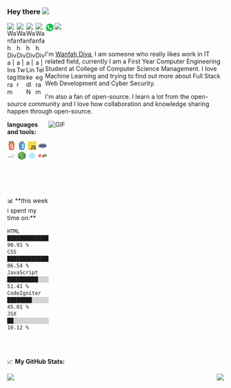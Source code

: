 ### Hey there <img src="https://media.giphy.com/media/hvRJCLFzcasrR4ia7z/giphy.gif" width="25px">

<a href="https://instagram.com/wanfahdiva">
  <img align="left" alt="Wanfah Diva | Instagram" width="22px" src="https://image.flaticon.com/icons/png/128/2111/2111463.png" />
</a>
<a href="https://twitter.com/wanfah_diva">
  <img align="left" alt="Wanfah Diva | Twitter" width="22px" src="https://image.flaticon.com/icons/png/128/1409/1409937.png" />
</a>
<a href="https://www.linkedin.com/in/wanfahdiva">
  <img align="left" alt="Wanfah Diva | LinkedIN" width="22px" src="https://image.flaticon.com/icons/png/512/1383/1383262.png" />
</a>
<a href="https://web.facebook.com/wanfahdivaa/">
  <img align="left" alt="Wanfah Diva | Telegram" width="22px" src="https://image.flaticon.com/icons/png/512/1384/1384053.png" />
</a>
<a href="https://wa.link/rxc23y">
  <img align="left" alt="Wanfah Diva | Whatsapp" width="22px" src="https://github.com/appicons/Whatsapp/blob/master/icons/whatsapp_194x194.png" />
</a>

![](https://visitor-badge.glitch.me/badge?page_id=wanfahdiva.wanfahdiva)

<br />

I'm [Wanfah Diva](https://wanfahdiva.github.io/), I am someone who really likes work in IT related field, currently I am a First Year Computer Engineering Student at College of Computer Science Management. I love Machine Learning and trying to find out more about Full Stack Web Development and Cyber Security.

I'm also a fan of open-source. I learn a lot from the open-source community and I love how collaboration and knowledge sharing happen through open-source.

  <img align="right" alt="GIF" src="https://github.com/Gapur/Gapur/blob/master/coding.gif?raw=true" width="408" height="318" />
  
<!-- - 💼 any freelance work? do reach, [email](mailto:wanfahdiva07@gmail.com) :)
- 💬 ask me about anything, maybe I can help, I'm happy to help; -->

**languages and tools:**

<code><img height="20" src="https://raw.githubusercontent.com/github/explore/80688e429a7d4ef2fca1e82350fe8e3517d3494d/topics/html/html.png"></code>
<code><img height="20" src="https://raw.githubusercontent.com/github/explore/80688e429a7d4ef2fca1e82350fe8e3517d3494d/topics/css/css.png"></code>
<code><img height="20" src="https://raw.githubusercontent.com/github/explore/80688e429a7d4ef2fca1e82350fe8e3517d3494d/topics/javascript/javascript.png"></code>
<code><img height="20" src="https://raw.githubusercontent.com/github/explore/80688e429a7d4ef2fca1e82350fe8e3517d3494d/topics/php/php.png"></code>
<code><img height="20" src="https://raw.githubusercontent.com/github/explore/80688e429a7d4ef2fca1e82350fe8e3517d3494d/topics/mysql/mysql.png"></code>
<code><img height="20" src="https://raw.githubusercontent.com/github/explore/80688e429a7d4ef2fca1e82350fe8e3517d3494d/topics/nodejs/nodejs.png"></code>
<code><img height="20" src="https://raw.githubusercontent.com/github/explore/80688e429a7d4ef2fca1e82350fe8e3517d3494d/topics/react/react.png"></code>
<code><img height="20" src="https://raw.githubusercontent.com/github/explore/80688e429a7d4ef2fca1e82350fe8e3517d3494d/topics/git/git.png"></code>


<br />
<br />
<br />
<br />
📊 **this week i spent my time on:**

<!--START_SECTION:waka-->

```text
HTML           ██████████████████████▓░░   90.91 %
CSS            ███████████████████░░░░░░   86.54 %
JavaScript     ██████████░░░░░░░░░░░░░░░   51.41 %
CodeIgniter    ████████░░░░░░░░░░░░░░░░░   45.01 %
JSX            ██░░░░░░░░░░░░░░░░░░░░░░░   10.12 %
```

<!--END_SECTION:waka-->

<br />
<br />

📈 **My GitHub Stats:**

<p>
  <img height="180em" src="https://github-readme-stats.vercel.app/api?username=wanfahdiva&show_icons=true&hide_border=true&&count_private=true&include_all_commits=true" />
    <img height="180em" align="right" src="https://github-readme-stats.vercel.app/api/top-langs/?username=wanfahdiva&exclude_repo=KNN-Image-Classification&show_icons=true&hide_border=true&layout=compact&langs_count=8"/>
</p>
